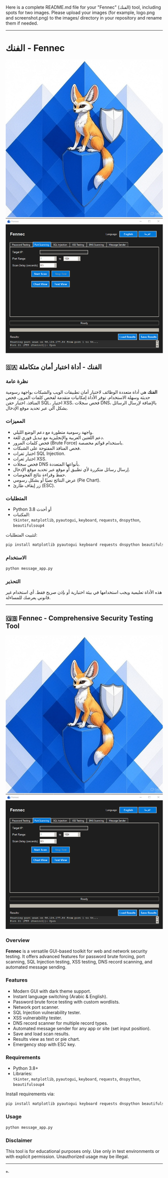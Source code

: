 Here is a complete README.md file for your "Fennec" (الفنك) tool, including spots for two images. Please upload your images (for example, logo.png and screenshot.png) to the images/ directory in your repository and rename them if needed.

---

# الفنك - Fennec

![شعار الفنك](images/image.jpg)
![لقطة شاشة للواجهة](images/screenshot.png)

## 🇸🇦 الفنك - أداة اختبار أمان متكاملة

### نظرة عامة
**الفنك** هي أداة متعددة الوظائف لاختبار أمان تطبيقات الويب والشبكات بواجهة رسومية حديثة وسهلة الاستخدام. توفر الأداة إمكانيات متقدمة لفحص كلمات المرور، فحص المنافذ، اختبار حقن SQL، اختبار XSS، فحص سجلات DNS، بالإضافة لإرسال الرسائل بشكل آلي عبر تحديد موقع الإدخال.

### المميزات
- واجهة رسومية متطورة مع دعم الوضع الليلي.
- دعم اللغتين العربية والإنجليزية مع تبديل فوري للغة.
- فحص كلمات المرور (Brute Force) باستخدام قوائم مخصصة.
- فحص المنافذ المفتوحة على الشبكات.
- اختبار ثغرات SQL Injection.
- اختبار ثغرات XSS.
- فحص سجلات DNS بأنواعها المتعددة.
- إرسال رسائل متكررة لأي تطبيق أو موقع عبر تحديد موقع الإدخال.
- حفظ وقراءة نتائج الفحوصات.
- عرض النتائج نصيًا أو بشكل رسومي (Pie Chart).
- زر إيقاف طارئ (ESC).

### المتطلبات
- Python 3.8 أو أحدث
- المكتبات:  
  `tkinter`, `matplotlib`, `pyautogui`, `keyboard`, `requests`, `dnspython`, `beautifulsoup4`

لتثبيت المتطلبات:
```bash
pip install matplotlib pyautogui keyboard requests dnspython beautifulsoup4
```

### الاستخدام
```bash
python message_app.py
```

### التحذير
هذه الأداة تعليمية ويجب استخدامها في بيئة اختبارية أو بإذن صريح فقط. أي استخدام غير قانوني يعرضك للمساءلة.

---

## 🇬🇧 Fennec - Comprehensive Security Testing Tool

![Fennec Logo](images/image.jpg)
![App Screenshot](images/screenshot.png)

### Overview
**Fennec** is a versatile GUI-based toolkit for web and network security testing. It offers advanced features for password brute forcing, port scanning, SQL Injection testing, XSS testing, DNS record scanning, and automated message sending.

### Features
- Modern GUI with dark theme support.
- Instant language switching (Arabic & English).
- Password brute force testing with custom wordlists.
- Network port scanner.
- SQL Injection vulnerability tester.
- XSS vulnerability tester.
- DNS record scanner for multiple record types.
- Automated message sender for any app or site (set input position).
- Save and load scan results.
- Results view as text or pie chart.
- Emergency stop with ESC key.

### Requirements
- Python 3.8+
- Libraries:  
  `tkinter`, `matplotlib`, `pyautogui`, `keyboard`, `requests`, `dnspython`, `beautifulsoup4`

Install requirements via:
```bash
pip install matplotlib pyautogui keyboard requests dnspython beautifulsoup4
```

### Usage
```bash
python message_app.py
```

### Disclaimer
This tool is for educational purposes only. Use only in test environments or with explicit permission. Unauthorized usage may be illegal.

---

ه.
